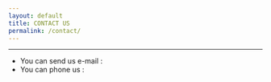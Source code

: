 ```yaml
---
layout: default
title: CONTACT US
permalink: /contact/
---
```


---
- You can send us e-mail :
- You can phone us : 